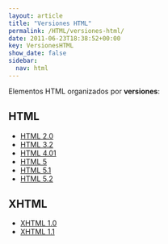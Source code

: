 ```yaml
---
layout: article
title: "Versiones HTML"
permalink: /HTML/versiones-html/
date: 2011-06-23T18:38:52+00:00
key: VersionesHTML
show_date: false
sidebar:
  nav: html
---
```


Elementos HTML organizados por **versiones**: 

## HTML
<ul>
  <li><a href="/HTML/tag/html-2.0/">HTML 2.0</a></li>
  <li><a href="/HTML/tag/html-3.2/">HTML 3.2</a></li>
  <li><a href="/HTML/tag/html-4.01/">HTML 4.01</a></li>
  <li><a href="/HTML/tag/html-5/">HTML 5</a></li>
  <li><a href="/HTML/tag/html-2.1/">HTML 5.1</a></li>
  <li><a href="/HTML/tag/html-5.2/">HTML 5.2</a></li>
</ul>

## XHTML
<ul>
  <li><a href="/HTML/tag/xhtml-1.0/">XHTML 1.0</a></li>
  <li><a href="/HTML/tag/xhtml-1.1/">XHTML 1.1</a></li>
</ul>

